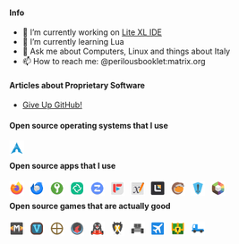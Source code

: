 <!-- SHIELDS -->
<!-- http://shields.io -->

<!-- #### Open source hardware that I use -->
<!-- [<img align="left" alt="MNT Reform Next" width="26px" src="./icons/mnt-reform-next.svg" style="padding-right:10px;" />][mnt-reform-next] -->

#### Info

- 🔭 I’m currently working on [Lite XL IDE](https://github.com/PerilousBooklet/lite-xl-ide)
- 🌱 I’m currently learning Lua
- 💬 Ask me about Computers, Linux and things about Italy
- 📫 How to reach me: @perilousbooklet:matrix.org

#### Articles about Proprietary Software

- [Give Up GitHub!](https://sfconservancy.org/GiveUpGitHub/)
<!-- - []() -->

#### Open source operating systems that I use

[<img align="left" alt="Arch Linux" width="26px" src="./icons/arch.svg" style="padding-right:10px;" />][arch]

<br />

#### Open source apps that I use

[<img align="left" alt="Firefox" width="26px" src="./icons/firefox.svg" style="padding-right:10px;" />][firefox]
[<img align="left" alt="Thunderbird" width="26px" src="./icons/thunderbird.svg" style="padding-right:10px;" />][thunderbird]
[<img align="left" alt="KeepassXC" width="26px" src="./icons/keepassxc.svg" style="padding-right:10px;" />][keepassxc]
[<img align="left" alt="Element Desktop" width="26px" src="./icons/element-desktop-bin.svg" style="padding-right:10px;" />][element-desktop]
[<img align="left" alt="Zulip" width="26px" src="./icons/zulip.svg" style="padding-right:10px;" />][zulip]
[<img align="left" alt="FreeTube" width="26px" src="./icons/freetube-bin.svg" style="padding-right:10px;" />][freetube]
[<img align="left" alt="Xournal++" width="26px" src="./icons/xournalpp.svg" style="padding-right:10px;" />][xournalpp]
[<img align="left" alt="Lite XL" width="26px" src="./icons/lite-xl.svg" style="padding-right:10px;" />][lite-xl]
[<img align="left" alt="Lutris" width="26px" src="./icons/lutris.svg" style="padding-right:10px;" />][lutris]
[<img align="left" alt="Heroic Games Launcher" width="26px" src="./icons/heroic-games-launcher.svg" style="padding-right:10px;" />][heroic-games-launcher]
[<img align="left" alt="Prismlauncher" width="26px" src="./icons/prismlauncher.svg" style="padding-right:10px;" />][prismlauncher]

<!-- [<img align="left" alt="GIMP" width="26px" src="./icons/gimp.svg" style="padding-right:10px;" />][gimp] -->
<!-- [<img align="left" alt="Inkscape" width="26px" src="./icons/inkscape.svg" style="padding-right:10px;" />][inkscape] -->
<!-- [<img align="left" alt="Krita" width="26px" src="./icons/krita.svg" style="padding-right:10px;" />][krita] -->
<!-- [<img align="left" alt="Blender" width="26px" src="./icons/blender.svg" style="padding-right:10px;" />][blender] -->
<!-- [<img align="left" alt="Material Maker" width="26px" src="./icons/material-maker.svg" style="padding-right:10px;" />][material-maker] -->
<!-- [<img align="left" alt="Godot" width="26px" src="./icons/godot.svg" style="padding-right:10px;" />][godot] -->
<!-- [<img align="left" alt="Olive" width="26px" src="./icons/olive.svg" style="padding-right:10px;" />][olive] -->
<!-- [<img align="left" alt="Natron" width="26px" src="./icons/natron.svg" style="padding-right:10px;" />][natron] -->
<!-- [<img align="left" alt="OBS Studio" width="26px" src="./icons/obs.svg" style="padding-right:10px;" />][obs] -->
<!-- [<img align="left" alt="Tenacity" width="26px" src="./icons/tenacity.svg" style="padding-right:10px;" />][tenacity] -->
<!-- [<img align="left" alt="Ardour" width="26px" src="./icons/ardour.svg" style="padding-right:10px;" />][ardour] -->
<!-- [<img align="left" alt="LMMS" width="26px" src="./icons/lmms.svg" style="padding-right:10px;" />][lmms] -->

<!-- [<img align="left" alt="OpenSCAD" width="26px" src="./icons/openscad.svg" style="padding-right:10px;" />][openscad] -->
<!-- [<img align="left" alt="FreeCAD" width="26px" src="./icons/freecad.svg" style="padding-right:10px;" />][freecad] -->
<!-- [<img align="left" alt="KiCAD" width="26px" src="./icons/kicad.svg" style="padding-right:10px;" />][kicad] -->


<br />

#### Open source games that are actually good

[<img align="left" alt="Mindustry" width="26px" src="./icons/mindustry.svg" style="padding-right:10px;" />][mindustry]
[<img align="left" alt="Veloren" width="26px" src="./icons/veloren.svg" style="padding-right:10px;" />][veloren]
[<img align="left" alt="0AD" width="26px" src="./icons/0ad.svg" style="padding-right:10px;" />][0ad]
[<img align="left" alt="Xonotic" width="26px" src="./icons/xonotic.svg" style="padding-right:10px;" />][xonotic]
[<img align="left" alt="SuperTuxKart" width="26px" src="./icons/supertuxkart.svg" style="padding-right:10px;" />][supertuxkart]
[<img align="left" alt="Battle for Wesnoth" width="26px" src="./icons/wesnoth.svg" style="padding-right:10px;" />][wesnoth]
[<img align="left" alt="Warzone2100" width="26px" src="./icons/warzone2100.svg" style="padding-right:10px;" />][warzone2100]
[<img align="left" alt="Flightgear" width="26px" src="./icons/flightgear.svg" style="padding-right:10px;" />][flightgear]
[<img align="left" alt="Shattered Pixel Dungeon" width="26px" src="./icons/shattered-pixel-dungeon.svg" style="padding-right:10px;" />][shattered-pixel-dungeon]
[<img align="left" alt="Rigs of Rods" width="26px" src="./icons/rigsofrods.svg" style="padding-right:10px;" />][rigsofrods]

<!-- Bibliography -->

<!-- Operating systems -->
[arch]: https://archlinux.org/
[linux-mint]: https://www.linuxmint.com/

<!-- Apps -->
[firefox]: https://www.mozilla.org/en-US/firefox/new/
[thunderbird]: https://www.thunderbird.net/en-US/
[keepassxc]: https://keepassxc.org/
[element-desktop]: https://element.io/
[zulip]: https://zulip.com/
[freetube]: https://freetubeapp.io/
[xournalpp]: https://xournalpp.github.io/
[lite-xl]: https://lite-xl.com/
[lutris]: https://lutris.net/
[heroic-games-launcher]: https://heroicgameslauncher.com/
[prismlauncher]: https://prismlauncher.org/

[gimp]: https://www.gimp.org/
[inkscape]: https://inkscape.org/
[krita]: https://krita.org/en/
[blender]: https://www.blender.org/
[material-maker]: https://www.materialmaker.org/
[godot]: https://godotengine.org/
[olive]: https://www.olivevideoeditor.org/
[natron]: https://natrongithub.github.io/
[obs]: https://obsproject.com/
[tenacity]: https://tenacityaudio.org/
[ardour]: https://ardour.org/
[lmms]: https://lmms.io/

[openscad]: https://openscad.org/
[freecad]: https://openscad.org/
[kicad]: https://openscad.org/

[mindustry]: https://mindustrygame.github.io/
[veloren]: https://veloren.net/
[0ad]: https://play0ad.com/
[xonotic]: https://xonotic.org/
[supertuxkart]: https://supertuxkart.net/Main_Page
[wesnoth]: https://www.wesnoth.org/
[warzone2100]: https://wz2100.net/
[flightgear]: https://www.flightgear.org/
[rigsofrods]: https://rigsofrods.org/
[shattered-pixel-dungeon]: https://shatteredpixel.com/shatteredpd/
